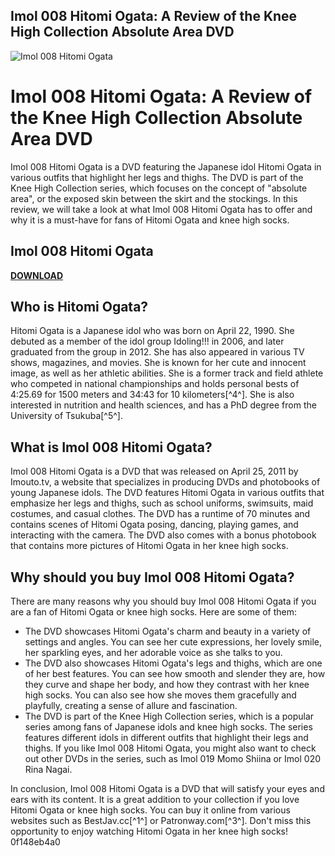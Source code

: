 ## Imol 008 Hitomi Ogata: A Review of the Knee High Collection Absolute Area DVD

 
![Imol 008 Hitomi Ogata](https://encrypted-tbn1.gstatic.com/images?q=tbn:ANd9GcRAV4YRvK81uzpxz9pfP3qDfoevRvqjpz2l8mR7H1mW_GyoH7SJsMIl6nWe)

 
# Imol 008 Hitomi Ogata: A Review of the Knee High Collection Absolute Area DVD
  
Imol 008 Hitomi Ogata is a DVD featuring the Japanese idol Hitomi Ogata in various outfits that highlight her legs and thighs. The DVD is part of the Knee High Collection series, which focuses on the concept of "absolute area", or the exposed skin between the skirt and the stockings. In this review, we will take a look at what Imol 008 Hitomi Ogata has to offer and why it is a must-have for fans of Hitomi Ogata and knee high socks.
 
## Imol 008 Hitomi Ogata


[**DOWNLOAD**](https://www.google.com/url?q=https%3A%2F%2Fbltlly.com%2F2tLdNP&sa=D&sntz=1&usg=AOvVaw2Advr-qobYcrkkXYXb8NC7)

  
## Who is Hitomi Ogata?
  
Hitomi Ogata is a Japanese idol who was born on April 22, 1990. She debuted as a member of the idol group Idoling!!! in 2006, and later graduated from the group in 2012. She has also appeared in various TV shows, magazines, and movies. She is known for her cute and innocent image, as well as her athletic abilities. She is a former track and field athlete who competed in national championships and holds personal bests of 4:25.69 for 1500 meters and 34:43 for 10 kilometers[^4^]. She is also interested in nutrition and health sciences, and has a PhD degree from the University of Tsukuba[^5^].
  
## What is Imol 008 Hitomi Ogata?
  
Imol 008 Hitomi Ogata is a DVD that was released on April 25, 2011 by Imouto.tv, a website that specializes in producing DVDs and photobooks of young Japanese idols. The DVD features Hitomi Ogata in various outfits that emphasize her legs and thighs, such as school uniforms, swimsuits, maid costumes, and casual clothes. The DVD has a runtime of 70 minutes and contains scenes of Hitomi Ogata posing, dancing, playing games, and interacting with the camera. The DVD also comes with a bonus photobook that contains more pictures of Hitomi Ogata in her knee high socks.
  
## Why should you buy Imol 008 Hitomi Ogata?
  
There are many reasons why you should buy Imol 008 Hitomi Ogata if you are a fan of Hitomi Ogata or knee high socks. Here are some of them:
  
- The DVD showcases Hitomi Ogata's charm and beauty in a variety of settings and angles. You can see her cute expressions, her lovely smile, her sparkling eyes, and her adorable voice as she talks to you.
- The DVD also showcases Hitomi Ogata's legs and thighs, which are one of her best features. You can see how smooth and slender they are, how they curve and shape her body, and how they contrast with her knee high socks. You can also see how she moves them gracefully and playfully, creating a sense of allure and fascination.
- The DVD is part of the Knee High Collection series, which is a popular series among fans of Japanese idols and knee high socks. The series features different idols in different outfits that highlight their legs and thighs. If you like Imol 008 Hitomi Ogata, you might also want to check out other DVDs in the series, such as Imol 019 Momo Shiina or Imol 020 Rina Nagai.

In conclusion, Imol 008 Hitomi Ogata is a DVD that will satisfy your eyes and ears with its content. It is a great addition to your collection if you love Hitomi Ogata or knee high socks. You can buy it online from various websites such as BestJav.cc[^1^] or Patronway.com[^3^]. Don't miss this opportunity to enjoy watching Hitomi Ogata in her knee high socks!
 0f148eb4a0
